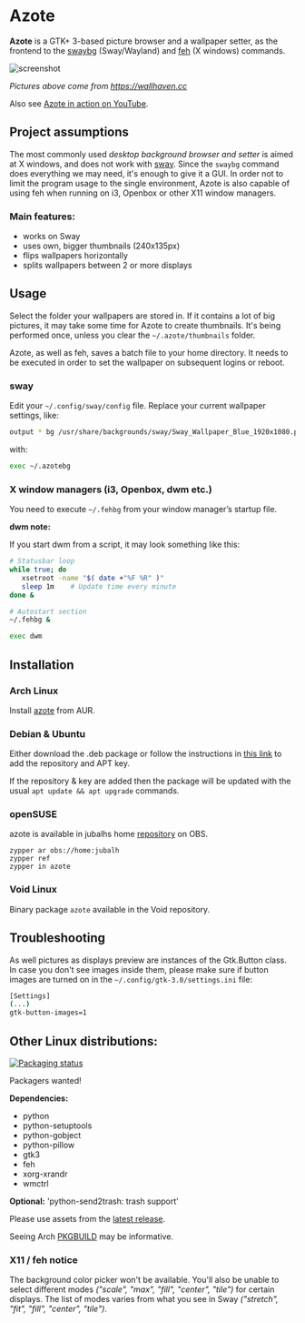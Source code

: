 # Azote

**Azote** is a GTK+ 3-based picture browser and a wallpaper setter, as the frontend to the [swaybg](https://github.com/swaywm/swaybg) 
(Sway/Wayland) and [feh](https://feh.finalrewind.org) (X windows) commands.

![screenshot](http://nwg.pl/Lychee/uploads/big/2ef98871aea09679282675e942f153ed.png)

*Pictures above come from https://wallhaven.cc*

Also see [Azote in action on YouTube](https://youtu.be/Cjqr0LRL67I).

## Project assumptions

The most commonly used *desktop background browser and setter* is aimed at X windows, and does not work with 
[sway](https://swaywm.org). Since the `swaybg` command does everything we may need, it's enough to give it a GUI. 
In order not to limit the program usage to the single environment, Azote is also capable of using feh 
when running on i3, Openbox or other X11 window managers.

### Main features:

- works on Sway
- uses own, bigger thumbnails (240x135px)
- flips wallpapers horizontally
- splits wallpapers between 2 or more displays

## Usage

Select the folder your wallpapers are stored in. If it contains a lot of big pictures, it may take some time for
Azote to create thumbnails. It's being performed once, unless you clear the `~/.azote/thumbnails` folder.

Azote, as well as feh, saves a batch file to your home directory. It needs to be executed in order to set the wallpaper 
on subsequent logins or reboot.

### sway

Edit your `~/.config/sway/config` file. Replace your current wallpaper settings, like:

```bash
output * bg /usr/share/backgrounds/sway/Sway_Wallpaper_Blue_1920x1080.png fill
```

with:

```bash
exec ~/.azotebg
```

### X window managers (i3, Openbox, dwm etc.)

You need to execute `~/.fehbg` from your window manager’s startup file.

**dwm note:**

If you start dwm from a script, it may look something like this:

```bash
# Statusbar loop
while true; do
   xsetroot -name "$( date +"%F %R" )"
   sleep 1m    # Update time every minute
done &

# Autostart section
~/.fehbg & 

exec dwm
```

## Installation

### Arch Linux

Install [azote](https://aur.archlinux.org/packages/azote) from AUR.

### Debian & Ubuntu

Either download the .deb package or follow the instructions in [this link](https://software.opensuse.org//download.html?project=home%3AHead_on_a_Stick%3Aazote&package=azote) to add the repository and APT key.

If the repository & key are added then the package will be updated with the usual `apt update && apt upgrade` commands.

### openSUSE
azote is available in jubalhs home [repository](https://build.opensuse.org/package/show/home:jubalh/azote) on OBS.

```
zypper ar obs://home:jubalh
zypper ref
zypper in azote
```

### Void Linux

Binary package `azote` available in the Void repository. 

## Troubleshooting

As well pictures as displays preview are instances of the Gtk.Button class. In case you don't see images inside them,
please make sure if button images are turned on in the `~/.config/gtk-3.0/settings.ini` file:

```bash
[Settings]
(...)
gtk-button-images=1
```

## Other Linux distributions:

[![Packaging status](https://repology.org/badge/vertical-allrepos/azote.svg)](https://repology.org/project/azote/versions)

Packagers wanted!

**Dependencies:**

- python
- python-setuptools
- python-gobject
- python-pillow 
- gtk3
- feh 
- xorg-xrandr
- wmctrl

**Optional:** 
'python-send2trash: trash support'

Please use assets from the [latest release](https://github.com/nwg-piotr/azote/releases/latest).

Seeing Arch [PKGBUILD](https://aur.archlinux.org/cgit/aur.git/tree/PKGBUILD?h=azote) may be informative.

### X11 / feh notice

The background color picker won't be available. You'll also be unable to select different modes 
*("scale", "max", "fill", "center", "tile")* for certain displays. The list of modes varies from what you see in Sway 
*("stretch", "fit", "fill", "center", "tile")*.
